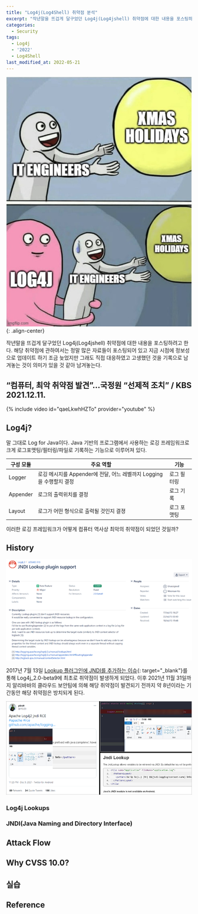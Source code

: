 ```yaml
---
title: "Log4j(Log4Shell) 취약점 분석"
excerpt: "작년말을 뜨겁게 달구었던 Log4j(Log4jshell) 취약점에 대한 내용을 포스팅하려고 한다."
categories:
  - Security
tags:
  - Log4j
  - '2022'
  - Log4Shell
last_modified_at: 2022-05-21
---
```


![log4j_meme](/assets/images/2022/2022-05-21-17-24-35.png){: .align-center}

작년말을 뜨겁게 달구었던 Log4j(Log4jshell) 취약점에 대한 내용을 포스팅하려고 한다.
해당 취약점에 관하여서는 정말 많은 자료들이 포스팅되어 있고 지금 시점에 정보성으로 업데이트 하기 조금 늦었지만 그래도 직접 대응하였고 고생했던 것을 기록으로 남겨놓는 것이 의미가 있을 것 같아 남겨놓는다.

## “컴퓨터, 최악 취약점 발견”…국정원 “선제적 조치” / KBS 2021.12.11.

{% include video id="qaeLkwhHZTo" provider="youtube" %}

## Log4j?

말 그대로 Log for Java이다. Java 기반의 프로그램에서 사용하는 로깅 프레임워크로
크게 로그포맷팅/필터링/파일로 기록하는 기능으로 이루어져 있다.

|구성 모듈|주요 역할|기능|
|--------|-------|----|
|Logger|로깅 메시지를 Appender에 전달, 어느 레벨까지 Logging 을 수행할지 결정|로그 필터링|
|Appender|로그의 출력위치를 결정|로그 기록|
|Layout|로그가 어떤 형식으로 출력될 것인지 결졍|로그 포맷팅|

이러한 로깅 프레임워크가 어떻게 컴퓨터 역사상 최악의 취약점이 되었던 것일까?

## History

![jndi_lookup_plugin_support](/assets/images/2022/2022-05-22-13-23-54.png)

2017년 7월 13일 [Lookup 플러그인에 JNDI를 추가하는 이슈](https://issues.apache.org/jira/browse/LOG4J2-313){: target="_blank"}를 통해 Log4j_2.0-beta9에 최초로 취약점이 발생하게 되었다.
이후 2021년 11월 31일까지 알리바바의 클라우드 보안팀에 의해 해당 취약점이 발견되기 전까지 약 8년이라는 기간동안 해당 취약점은 방치되게 된다.

![alibaba_cloud_tweet](/assets/images/2022/2022-05-22-13-28-22.png)

### Log4j Lookups

### JNDI(Java Naming and Directory Interface)

## Attack Flow

## Why CVSS 10.0?

## 실습

## Reference